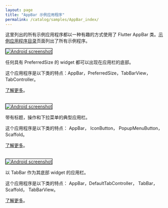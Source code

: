 ```yaml
---
layout: page
title: "AppBar 示例应用程序"
permalink: /catalog/samples/AppBar_index/
---
```


这里列出的所有示例应用程序都以一种有趣的方式使用了 Flutter AppBar 类。<a href="/catalog/samples/">示例应用程序目录</a>页面列出了所有示例程序。


<div class="container-fluid">
  <div class="row" style="margin-bottom: 32px">
    <a href="/catalog/samples/app-bar-bottom/">
      <div class="col-md-3">
        <img style="border:1px solid #000000" src="https://storage.googleapis.com/flutter-catalog/cb4a54db8fb3726bf4293b9cc5cb12ce16883803/app_bar_bottom_small.png" alt="Android screenshot" class="img-responsive">
      </div>
   </a>
    <div class="col-md-9">
      <p>
        任何具有 PreferredSize 的 widget 都可以出现在应用栏的底部。
      </p>
      <p>
        这个应用程序是以下类的特点：AppBar，PreferredSize，TabBarView，TabController。
      </p>
      <p>
        <a href="/catalog/samples/app-bar-bottom/">了解更多</a>。
      </p>
    </div>
  </div>

  <div class="row" style="margin-bottom: 32px">
    <a href="/catalog/samples/basic-app-bar/">
      <div class="col-md-3">
        <img style="border:1px solid #000000" src="https://storage.googleapis.com/flutter-catalog/cb4a54db8fb3726bf4293b9cc5cb12ce16883803/basic_app_bar_small.png" alt="Android screenshot" class="img-responsive">
      </div>
   </a>
    <div class="col-md-9">
      <p>
        带有标题，操作和下拉菜单的典型应用栏。
      </p>
      <p>
         这个应用程序是以下类的特点： AppBar， IconButton， PopupMenuButton， Scaffold。
      </p>
      <p>
        <a href="/catalog/samples/basic-app-bar/">了解更多</a>。
      </p>
    </div>
  </div>

  <div class="row" style="margin-bottom: 32px">
    <a href="/catalog/samples/tabbed-app-bar/">
      <div class="col-md-3">
        <img style="border:1px solid #000000" src="https://storage.googleapis.com/flutter-catalog/cb4a54db8fb3726bf4293b9cc5cb12ce16883803/tabbed_app_bar_small.png" alt="Android screenshot" class="img-responsive">
      </div>
   </a>
    <div class="col-md-9">
      <p>
        以 TabBar 作为其底部 widget 的应用栏。
      </p>
      <p>
        这个应用程序是以下类的特点： AppBar，DefaultTabController， TabBar， Scaffold， TabBarView。
      </p>
      <p>
        <a href="/catalog/samples/tabbed-app-bar/">了解更多</a>。
      </p>
    </div>
  </div>

</div>
